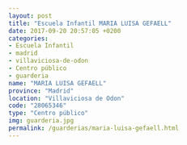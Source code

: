 ```yaml
---
layout: post
title: "Escuela Infantil MARIA LUISA GEFAELL"
date: 2017-09-20 20:57:05 +0200
categories:
- Escuela Infantil
- madrid
- villaviciosa-de-odon
- Centro público
- guarderia
name: "MARIA LUISA GEFAELL"
province: "Madrid"
location: "Villaviciosa de Odon"
code: "28065346"
type: "Centro público"
img: guarderia.jpg
permalink: /guarderias/maria-luisa-gefaell.html
---
```

